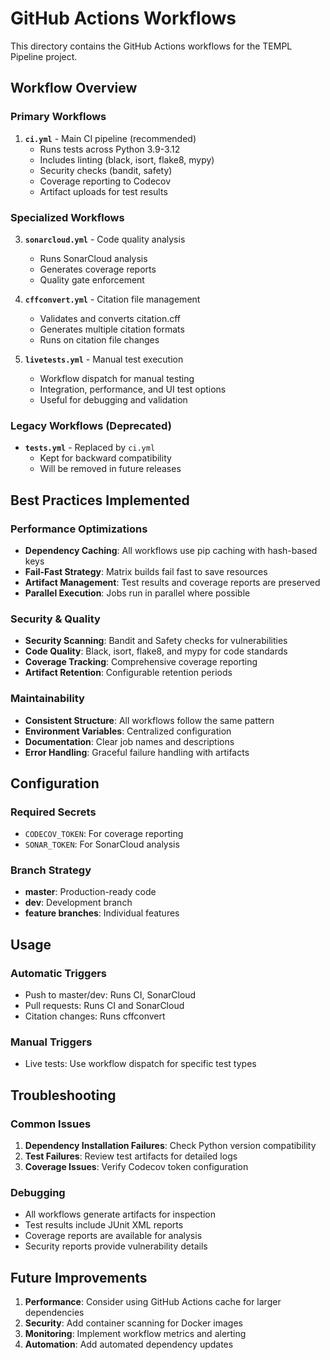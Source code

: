 # GitHub Actions Workflows

This directory contains the GitHub Actions workflows for the TEMPL Pipeline project.

## Workflow Overview

### Primary Workflows

1. **`ci.yml`** - Main CI pipeline (recommended)
   - Runs tests across Python 3.9-3.12
   - Includes linting (black, isort, flake8, mypy)
   - Security checks (bandit, safety)
   - Coverage reporting to Codecov
   - Artifact uploads for test results

### Specialized Workflows

3. **`sonarcloud.yml`** - Code quality analysis
   - Runs SonarCloud analysis
   - Generates coverage reports
   - Quality gate enforcement

4. **`cffconvert.yml`** - Citation file management
   - Validates and converts citation.cff
   - Generates multiple citation formats
   - Runs on citation file changes

5. **`livetests.yml`** - Manual test execution
   - Workflow dispatch for manual testing
   - Integration, performance, and UI test options
   - Useful for debugging and validation

### Legacy Workflows (Deprecated)

- **`tests.yml`** - Replaced by `ci.yml`
  - Kept for backward compatibility
  - Will be removed in future releases

## Best Practices Implemented

### Performance Optimizations
- **Dependency Caching**: All workflows use pip caching with hash-based keys
- **Fail-Fast Strategy**: Matrix builds fail fast to save resources
- **Artifact Management**: Test results and coverage reports are preserved
- **Parallel Execution**: Jobs run in parallel where possible

### Security & Quality
- **Security Scanning**: Bandit and Safety checks for vulnerabilities
- **Code Quality**: Black, isort, flake8, and mypy for code standards
- **Coverage Tracking**: Comprehensive coverage reporting
- **Artifact Retention**: Configurable retention periods

### Maintainability
- **Consistent Structure**: All workflows follow the same pattern
- **Environment Variables**: Centralized configuration
- **Documentation**: Clear job names and descriptions
- **Error Handling**: Graceful failure handling with artifacts

## Configuration

### Required Secrets
- `CODECOV_TOKEN`: For coverage reporting
- `SONAR_TOKEN`: For SonarCloud analysis

### Branch Strategy
- **master**: Production-ready code
- **dev**: Development branch
- **feature branches**: Individual features

## Usage

### Automatic Triggers
- Push to master/dev: Runs CI, SonarCloud
- Pull requests: Runs CI and SonarCloud
- Citation changes: Runs cffconvert

### Manual Triggers
- Live tests: Use workflow dispatch for specific test types

## Troubleshooting

### Common Issues
1. **Dependency Installation Failures**: Check Python version compatibility
2. **Test Failures**: Review test artifacts for detailed logs
3. **Coverage Issues**: Verify Codecov token configuration

### Debugging
- All workflows generate artifacts for inspection
- Test results include JUnit XML reports
- Coverage reports are available for analysis
- Security reports provide vulnerability details

## Future Improvements

1. **Performance**: Consider using GitHub Actions cache for larger dependencies
2. **Security**: Add container scanning for Docker images
3. **Monitoring**: Implement workflow metrics and alerting
4. **Automation**: Add automated dependency updates
